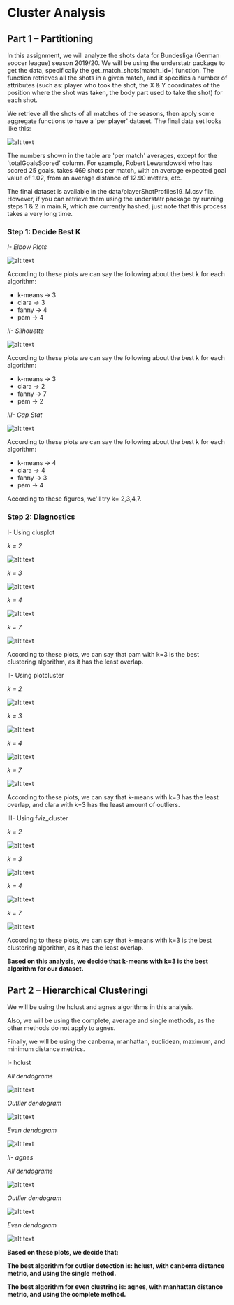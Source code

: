 # Cluster Analysis

## Part 1 – Partitioning

In this assignment, we will analyze the shots data for Bundesliga (German soccer league) season 2019/20. We will be using the understatr package to get the data, specifically the get_match_shots(match_id=) function. The function retrieves all the shots in a given match, and it specifies a number of attributes (such as: player who took the shot, the X & Y coordinates of the position where the shot was taken, the body part used to take the shot) for each shot.

We retrieve all the shots of all matches of the seasons, then apply some aggregate functions to have a 'per player' dataset. The final data set looks like this:

![alt text](./images/playerstable.png)

The numbers shown in the table are 'per match' averages, except for the 'totalGoalsScored' column. For example, Robert Lewandowski who has scored 25 goals, takes 469 shots per match, with an average expected goal value of 1.02, from an average distance of 12.90 meters, etc.

The final dataset is available in the data/playerShotProfiles19_M.csv file. However, if you can retrieve them using the understatr package by running steps 1 & 2 in main.R, which are currently hashed, just note that this process takes a very long time. 

### Step 1: Decide Best K

*I- Elbow Plots*

![alt text](./images/elbowplot.png)

According to these plots we can say the following about the best k for each algorithm:

* k-means → 3
* clara → 3
* fanny → 4
* pam → 4

*II- Silhouette*

![alt text](./images/silhouette.png)

According to these plots we can say the following about the best k for each algorithm:

* k-means → 3
* clara → 2
* fanny → 7
* pam → 2

*III- Gap Stat*

![alt text](./images/gap_stat.png)

According to these plots we can say the following about the best k for each algorithm:

* k-means → 4
* clara → 4
* fanny → 3
* pam → 4

According to these figures, we'll try k= 2,3,4,7.

### Step 2: Diagnostics

I- Using clusplot

*k = 2*

![alt text](./images/clusplot_2.png)

*k = 3*

![alt text](./images/clusplot_3.png)

*k = 4*

![alt text](./images/clusplot_4.png)

*k = 7*

![alt text](./images/clusplot_7.png)


According to these plots, we can say that pam with k=3 is the best clustering algorithm, as it has the least overlap.

II- Using plotcluster

*k = 2*

![alt text](./images/plotcluster_2.png)

*k = 3*

![alt text](./images/plotcluster_3.png)

*k = 4*

![alt text](./images/plotcluster_4.png)

*k = 7*

![alt text](./images/plotcluster_7.png)

According to these plots, we can say that k-means with k=3 has the least overlap, and clara with k=3 has the least amount of outliers.

III- Using fviz_cluster

*k = 2*

![alt text](./images/fviz_cluster_2.png)

*k = 3*

![alt text](./images/fviz_cluster_3.png)

*k = 4*

![alt text](./images/fviz_cluster_4.png)

*k = 7*

![alt text](./images/fviz_cluster_7.png)

According to these plots, we can say that k-means with k=3 is the best clustering algorithm, as it has the least overlap.

**Based on this analysis, we decide that k-means with k=3 is the best algorithm for our dataset.**


## Part 2 – Hierarchical Clusteringi

We will be using the hclust and agnes algorithms in this analysis.

Also, we will be using the complete, average and single methods, as the other methods do not apply to agnes.

Finally, we will be using the canberra, manhattan, euclidean, maximum, and minimum distance metrics.

I- hclust

*All dendograms*

![alt text](./images/hclust_all.png)

*Outlier dendogram*

![alt text](./images/hclust_outlier.png)

*Even dendogram*

![alt text](./images/hclust_even.png)

*II- agnes*

*All dendograms*

![alt text](./images/agnes_all.png)

*Outlier dendogram*

![alt text](./images/agnes_outlier.png)

*Even dendogram*

![alt text](./images/agnes_even.png)

**Based on these plots, we decide that:**

**The best algorithm for outlier detection is: hclust, with canberra distance metric, and using the single method.**

**The best algorithm for even clustring is: agnes, with manhattan distance metric, and using the complete method.**

